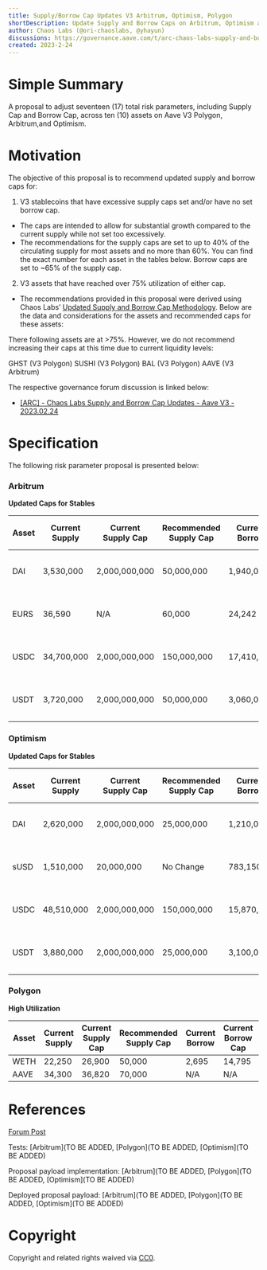```yaml
---
title: Supply/Borrow Cap Updates V3 Arbitrum, Optimism, Polygon
shortDescription: Update Supply and Borrow Caps on Arbitrum, Optimism and Polygon on Aave V3 
author: Chaos Labs (@ori-chaoslabs, @yhayun)
discussions: https://governance.aave.com/t/arc-chaos-labs-supply-and-borrow-cap-updates-aave-v3-2023-02-24/12048
created: 2023-2-24
---
```


# Simple Summary

A proposal to adjust seventeen (17) total risk parameters, including Supply Cap and Borrow Cap, across ten (10) assets on Aave V3 Polygon, Arbitrum,and Optimism.

# Motivation

The objective of this proposal is to recommend updated supply and borrow caps for:

1. V3 stablecoins that have excessive supply caps set and/or have no set borrow cap.
- The caps are intended to allow for substantial growth compared to the current supply while not set too excessively.
- The recommendations for the supply caps are set to up to 40% of the circulating supply for most assets and no more than 60%. You can find the exact number for each asset in the tables below. Borrow caps are set to ~65% of the supply cap.
2. V3 assets that have reached over 75% utilization of either cap.
- The recommendations provided in this proposal were derived using Chaos Labs’ [Updated Supply and Borrow Cap Methodology](https://governance.aave.com/t/chaos-labs-updated-supply-and-borrow-cap-methodology/11602). Below are the data and considerations for the assets and recommended caps for these assets:

There following assets are at >75%. However, we do not recommend increasing their caps at this time due to current liquidity levels:

GHST (V3 Polygon)
SUSHI (V3 Polygon)
BAL (V3 Polygon)
AAVE (V3 Arbitrum)


The respective governance forum discussion is linked below:
- [[ARC] - Chaos Labs Supply and Borrow Cap Updates - Aave V3 - 2023.02.24](https://governance.aave.com/t/arc-chaos-labs-supply-and-borrow-cap-updates-aave-v3-2023-02-24/12048)


# Specification

The following risk parameter proposal is presented below:

### Arbitrum

**Updated Caps for Stables**

| Asset | Current Supply | Current Supply Cap | Recommended Supply Cap | Current Borrow | Current Borrow Cap | Recommended Borrow Cap | Notes |
| --- | --- | --- | --- | --- | --- | --- | --- |
| DAI | 3,530,000 | 2,000,000,000 | 50,000,000 | 1,940,000 | N/A | 30,000,000 | 38% of the circulating supply |
| EURS | 36,590 | N/A | 60,000 | 24,242 | N/A | 45,000 | 60% of the circulating supply |
| USDC | 34,700,000 | 2,000,000,000 | 150,000,000 | 17,410,000 | N/A | 100,000,000 | 16% of the circulating supply |
| USDT | 3,720,000 | 2,000,000,000 | 50,000,000 | 3,060,000 | N/A | 35,000,000 | 20% of the circulating supply |

### Optimism

**Updated Caps for Stables**

| Asset | Current Supply | Current Supply Cap | Recommended Supply Cap | Current Borrow | Current Borrow Cap | Recommended Borrow Cap | Notes |
| --- | --- | --- | --- | --- | --- | --- | --- |
| DAI | 2,620,000 | 2,000,000,000 | 25,000,000 | 1,210,000 | N/A | 16,000,000 | 35% of the circulating supply |
| sUSD | 1,510,000 | 20,000,000 | No Change | 783,150 | N/A | 13,000,000 | 25% of the circulating supply |
| USDC | 48,510,000 | 2,000,000,000 | 150,000,000 | 15,870,000 | N/A | 100,000,000 | 43% of the circulating supply |
| USDT | 3,880,000 | 2,000,000,000 | 25,000,000 | 3,100,000 | N/A | 16,000,000 | 47% of the circulating supply |


### Polygon

**High Utilization**

| Asset | Current Supply | Current Supply Cap | Recommended Supply Cap | Current Borrow | Current Borrow Cap | Recommended Borrow Cap |
| --- | --- | --- | --- | --- | --- | --- |
| WETH | 22,250 | 26,900 | 50,000 | 2,695 | 14,795 | No Change |
| AAVE | 34,300 | 36,820 | 70,000 | N/A | N/A | N/A |




# References
[Forum Post](https://governance.aave.com/t/arc-chaos-labs-supply-and-borrow-cap-updates-aave-v3-2023-02-24/12048)

Tests: [Arbitrum](TO BE ADDED, [Polygon](TO BE ADDED, [Optimism](TO BE ADDED)


Proposal payload implementation: [Arbitrum](TO BE ADDED, [Polygon](TO BE ADDED, [Optimism](TO BE ADDED)

Deployed proposal payload: [Arbitrum](TO BE ADDED, [Polygon](TO BE ADDED, [Optimism](TO BE ADDED)


# Copyright

Copyright and related rights waived via [CC0](https://creativecommons.org/publicdomain/zero/1.0/).
